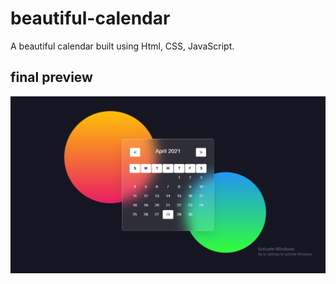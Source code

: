 # beautiful-calendar
A  beautiful calendar built using Html, CSS, JavaScript. 

## final preview

![img_preview](calender.png)

